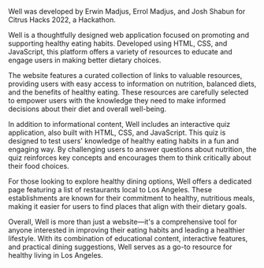Well was developed by Erwin Madjus, Errol Madjus, and Josh Shabun for Citrus Hacks 2022, a Hackathon.


Well is a thoughtfully designed web application focused on promoting and supporting healthy eating habits. Developed using HTML, CSS, and JavaScript, this platform offers a variety of resources to educate and engage users in making better dietary choices.

The website features a curated collection of links to valuable resources, providing users with easy access to information on nutrition, balanced diets, and the benefits of healthy eating. These resources are carefully selected to empower users with the knowledge they need to make informed decisions about their diet and overall well-being.

In addition to informational content, Well includes an interactive quiz application, also built with HTML, CSS, and JavaScript. This quiz is designed to test users' knowledge of healthy eating habits in a fun and engaging way. By challenging users to answer questions about nutrition, the quiz reinforces key concepts and encourages them to think critically about their food choices.

For those looking to explore healthy dining options, Well offers a dedicated page featuring a list of restaurants local to Los Angeles. These establishments are known for their commitment to healthy, nutritious meals, making it easier for users to find places that align with their dietary goals.

Overall, Well is more than just a website—it's a comprehensive tool for anyone interested in improving their eating habits and leading a healthier lifestyle. With its combination of educational content, interactive features, and practical dining suggestions, Well serves as a go-to resource for healthy living in Los Angeles.
